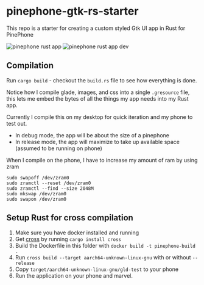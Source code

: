 # pinephone-gtk-rs-starter

This repo is a starter for creating a custom styled Gtk UI app in Rust for PinePhone

![pinephone rust app](screenshots/pinephone_app.jpg)
![pinephone rust app dev](screenshots/screenshot.png)

## Compilation

Run `cargo build` - checkout the `build.rs` file to see how everything is done.

Notice how I compile glade, images, and css into a single `.gresource` file, this lets me embed 
the bytes of all the things my app needs into my Rust app.

Currently I compile this on my desktop for quick iteration and my phone to test out.

* In debug mode, the app will be about the size of a pinephone
* In release mode, the app will maximize to take up available space (assumed to be running on phone)

When I compile on the phone, I have to increase my amount of ram by using zram

```
sudo swapoff /dev/zram0 
sudo zramctl --reset /dev/zram0 
sudo zramctl --find --size 2048M
sudo mkswap /dev/zram0 
sudo swapon /dev/zram0
```

## Setup Rust for cross compilation

1. Make sure you have docker installed and running
2. Get [cross](https://github.com/rust-embedded/cross) by running `cargo install cross`
3. Build the Dockerfile in this folder with `docker build -t pinephone-build .`
4. Run `cross build --target aarch64-unknown-linux-gnu` with or without `--release`
5. Copy `target/aarch64-unknown-linux-gnu/gld-test` to your phone
6. Run the application on your phone and marvel.

